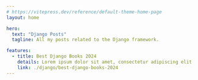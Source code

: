 ```yaml
---
# https://vitepress.dev/reference/default-theme-home-page
layout: home

hero:
  text: "Django Posts"
  tagline: All my posts related to the Django framework.

features:
  - title: Best Django Books 2024
    details: Lorem ipsum dolor sit amet, consectetur adipiscing elit
    link: ./django/best-django-books-2024
---
```


